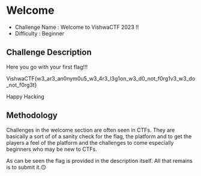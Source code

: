# Welcome
- Challenge Name : Welcome to VishwaCTF 2023 !!
- Difficulty :  Beginner

## Challenge Description
Here you go with your first flag!!!

VishwaCTF{w3_ar3_an0nym0u5_w3_4r3_l3g1on_w3_d0_not_f0rg1v3_w3_do_not_f0rg3t}

Happy Hacking

## Methodology
Challenges in the welcome section are often seen in CTFs. They are basically a sort of of a sanity check for the flag, the platform and to get the players a feel of the platform and the challenges to come especially beginners who may be new to CTFs.

As can be seen the flag is provided in the description itself. All that remains is to submit it.🙃

